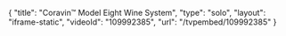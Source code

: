 {
    "title": "Coravin&trade; Model Eight Wine System",
    "type": "solo",
    "layout": "iframe-static",
    "videoId": "109992385",
    "url": "\/tvpembed\/109992385"
}